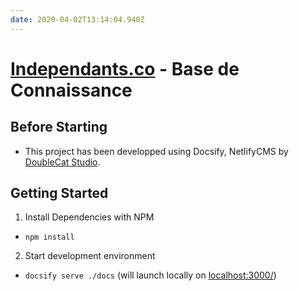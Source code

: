 ```yaml
---
date: 2020-04-02T13:14:04.940Z
---
```


# [Independants.co](independants.co/) - Base de Connaissance

## Before Starting

- This project has been developped using Docsify, NetlifyCMS by [DoubleCat Studio](https://double.cat/).

## Getting Started

1. Install Dependencies with NPM

- `npm install`

2. Start development environment

- `docsify serve ./docs` (will launch locally on [localhost:3000/](http://localhost:3000/))
